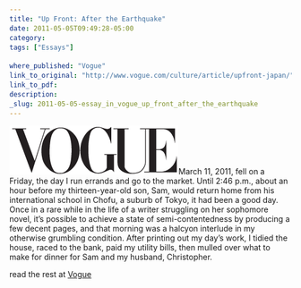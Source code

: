 ```yaml
---
title: "Up Front: After the Earthquake"
date: 2011-05-05T09:49:28-05:00
category: 
tags: ["Essays"]

where_published: "Vogue"
link_to_original: "http://www.vogue.com/culture/article/upfront-japan/"
link_to_pdf:
description:
_slug: 2011-05-05-essay_in_vogue_up_front_after_the_earthquake
---
```


![](/uploads/vogue.png)March 11, 2011, fell on a Friday, the day I run errands and go to the market. Until 2:46 p.m., about an hour before my thirteen-year-old son, Sam, would return home from his international school in Chofu, a suburb of Tokyo, it had been a good day. Once in a rare while in the life of a writer struggling on her sophomore novel, it’s possible to achieve a state of semi-contentedness by producing a few decent pages, and that morning was a halcyon interlude in my otherwise grumbling condition. After printing out my day’s work, I tidied the house, raced to the bank, paid my utility bills, then mulled over what to make for dinner for Sam and my husband, Christopher.

read the rest at [Vogue](http://www.vogue.com/culture/article/upfront-japan/)

